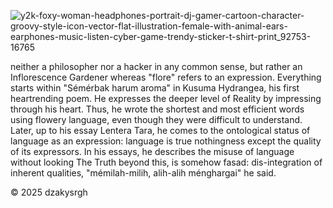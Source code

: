 ![y2k-foxy-woman-headphones-portrait-dj-gamer-cartoon-character-groovy-style-icon-vector-flat-illustration-female-with-animal-ears-earphones-music-listen-cyber-game-trendy-sticker-t-shirt-print_92753-16765](https://github.com/user-attachments/assets/ea03853d-97f0-4ddf-9cce-0fad1fc322e3)

neither a philosopher nor a hacker in any common sense, but rather an Inflorescence Gardener whereas "flore" refers to an expression. Everything starts within "Sémérbak harum aroma" in Kusuma Hydrangea, his first heartrending poem. He expresses the deeper level of Reality by impressing through his heart. Thus, he wrote the shortest and most efficient words using flowery language, even though they were difficult to understand. Later, up to his essay Lentera Tara, he comes to the ontological status of language as an expression: language is true nothingness except the quality of its expressors. In his essays, he describes the misuse of language without looking The Truth beyond this, is somehow fasad: dis-integration of inherent qualities, "mémilah-milih, alih-alih ménghargai" he said.

© 2025 dzakysrgh
